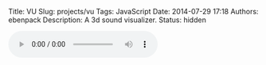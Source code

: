Title: VU
Slug: projects/vu
Tags: JavaScript
Date: 2014-07-29 17:18
Authors: ebenpack
Description: A 3d sound visualizer.
Status: hidden

<canvas id="canvas" width="600px" height="400px" style="background-color:black;"></canvas>
<audio id="audio" src="{filename}/audio/piano-sonata-no13.mp3" preload="auto" controls></audio>
<script src="{filename}/js/wireframe.js"></script>
<script src="{filename}/js/vu.demo.js"></script>